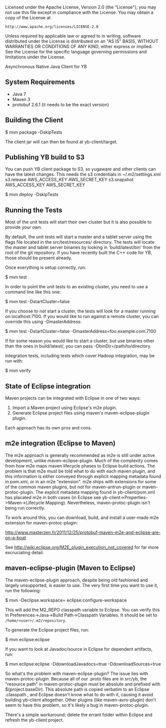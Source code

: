 
Licensed under the Apache License, Version 2.0 (the "License");
you may not use this file except in compliance with the License.
You may obtain a copy of the License at

    http://www.apache.org/licenses/LICENSE-2.0

Unless required by applicable law or agreed to in writing, software
distributed under the License is distributed on an "AS IS" BASIS,
WITHOUT WARRANTIES OR CONDITIONS OF ANY KIND, either express or implied.
See the License for the specific language governing permissions and
limitations under the License.

Asynchronous Native Java Client for YB

System Requirements
------------------------------------------------------------

- Java 7
- Maven 3
- protobuf 2.6.1 (it needs to be the exact version)


Building the Client
------------------------------------------------------------

$ mvn package -DskipTests

The client jar will can then be found at yb-client/target.


Publishing YB build to S3
------------------------------------------------------------

You can push YB client package to S3, so yugaware and other
clients can have the latest changes. This needs the s3 credentials
in ~/.m2/settings.xml
  <settings>
    <servers>
      <server>
        <id>s3.release</id>
        <username>AWS_ACCESS_KEY</username>
        <password>AWS_SECRET_KEY</password>
      </server>
      <server>
        <id>s3.snapshot</id>
        <username>AWS_ACCESS_KEY</username>
        <password>AWS_SECRET_KEY</password>
      </server>
    </servers>
  </settings>

$ mvn deploy  -DskipTests

Running the Tests
------------------------------------------------------------

Most of the unit tests will start their own cluster but it
is also possible to provide your own.

By default, the unit tests will start a master and a tablet
server using the flags file located in the src/test/resources/
directory. The tests will locate the master and tablet server
binaries by looking in 'build/latest/bin' from the root of
the git repository. If you have recently built the C++ code
for YB, those should be present already.

Once everything is setup correctly, run:

$ mvn test

In order to point the unit tests to an existing cluster,
you need to use a command line like this one:

$ mvn test -DstartCluster=false

If you choose to not start a cluster, the tests will look for
a master running on localhost:7100. If you would like to run
against a remote cluster, you can override this using
-DmasterAddress:

$ mvn test -DstartCluster=false -DmasterAddress=foo.example.com:7100

If for some reason you would like to start a cluster, but use
binaries other than the ones in build/latest/, you can pass
-DbinDir=/path/to/directory.

Integration tests, including tests which cover Hadoop integration,
may be run with:

$ mvn verify

State of Eclipse integration
------------------------------------------------------------

Maven projects can be integrated with Eclipse in one of two
ways:

1. Import a Maven project using Eclipse's m2e plugin.
2. Generate Eclipse project files using maven's
   maven-eclipse-plugin plugin.

Each approach has its own pros and cons.

## m2e integration (Eclipse to Maven)

The m2e approach is generally recommended as m2e is still
under active development, unlike maven-eclipse-plugin. Much
of the complexity comes from how m2e maps maven lifecycle
phases to Eclipse build actions. The problem is that m2e
must be told what to do with each maven plugin, and this
information is either conveyed through explicit mapping
metadata found in pom.xml, or in an m2e "extension". m2e
ships with extensions for some of the common maven plugins,
but not for maven-antrun-plugin or maven-protoc-plugin. The
explicit metadata mapping found in yb-client/pom.xml has
placated m2e in both cases (in Eclipse see
yb-client->Properties->Maven->Lifecycle Mapping).
Nevertheless, maven-protoc-plugin isn't being run correctly.

To work around this, you can download, build, and install a
user-made m2e extension for maven-protoc-plugin:

  http://www.masterzen.fr/2011/12/25/protobuf-maven-m2e-and-eclipse-are-on-a-boat

See http://wiki.eclipse.org/M2E_plugin_execution_not_covered
for far more excruciating detail.

## maven-eclipse-plugin (Maven to Eclipse)

The maven-eclipse-plugin approach, despite being old
fashioned and largely unsupported, is easier to use. The
very first time you want to use it, run the following:

$ mvn -Declipse.workspace=<path-to-eclipse-workspace> eclipse:configure-workspace

This will add the M2_REPO classpath variable to Eclipse. You
can verify this in
Preferences->Java->Build Path->Classpath Variables. It
should be set to `/home/<user>/.m2/repository`.

To generate the Eclipse project files, run:

$ mvn eclipse:eclipse

If you want to look at Javadoc/source in Eclipse for
dependent artifacts, run:

$ mvn eclipse:eclipse -DdownloadJavadocs=true -DdownloadSources=true

So what's the problem with maven-eclipse-plugin? The issue
lies with maven-protoc-plugin. Because all of our .proto
files are in src/yb, the "resource path" in
maven-protoc-plugin must be absolute and prefixed with
${project.baseDir). This absolute path is copied verbatim
to an Eclipse .classpath <classpathentry/>, and Eclipse
doesn't know what to do with it, causing it avoid building
yb-client altogether. Other plugins (like
maven-avro-plugin) don't seem to have this problem, so it's
likely a bug in maven-protoc-plugin.

There's a simple workaround: delete the errant folder within
Eclipse and refresh the yb-client project.
